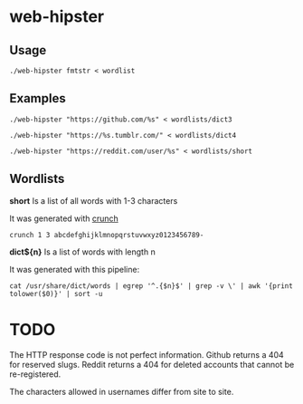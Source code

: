# web-hipster

## Usage

`./web-hipster fmtstr < wordlist`

## Examples

`./web-hipster "https://github.com/%s" < wordlists/dict3`

`./web-hipster "https://%s.tumblr.com/" < wordlists/dict4`

`./web-hipster "https://reddit.com/user/%s" < wordlists/short`

## Wordlists

**short** Is a list of all words with 1-3 characters

It was generated with [crunch](https://sourceforge.net/projects/crunch-wordlist/)

`crunch 1 3 abcdefghijklmnopqrstuvwxyz0123456789-`

**dict${n}** Is a list of words with length n

It was generated with this pipeline:

`
cat /usr/share/dict/words |
egrep '^.{$n}$' |
grep -v \' |
awk '{print tolower($0)}' |
sort -u
`

# TODO
The HTTP response code is not perfect information. Github returns a 404 for
reserved slugs. Reddit returns a 404 for deleted accounts that cannot be
re-registered.

The characters allowed in usernames differ from site to site.
